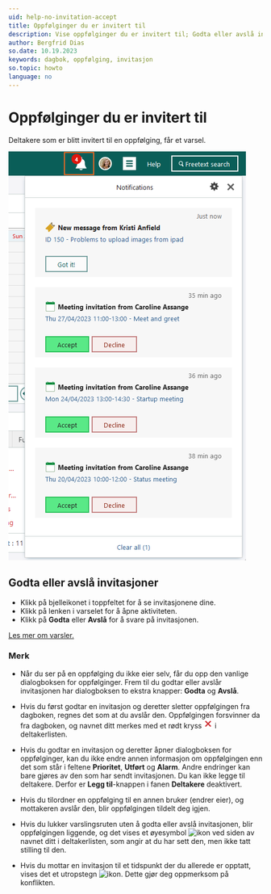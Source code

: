 ```yaml
---
uid: help-no-invitation-accept
title: Oppfølginger du er invitert til
description: Vise oppfølginger du er invitert til; Godta eller avslå invitasjoner
author: Bergfrid Dias
so.date: 10.19.2023
keywords: dagbok, oppfølging, invitasjon
so.topic: howto
language: no
---
```


# Oppfølginger du er invitert til

Deltakere som er blitt invitert til en oppfølging, får et varsel.

![Motta invitasjoner -screenshot][img2]

## <a id="accept" />Godta eller avslå invitasjoner

* Klikk på bjelleikonet i toppfeltet for å se invitasjonene dine.
* Klikk på lenken i varselet for å åpne aktiviteten.
* Klikk på **Godta** eller **Avslå** for å svare på invitasjonen.

[Les mer om varsler.][1]

### Merk

* Når du ser på en oppfølging du ikke eier selv, får du opp den vanlige dialogboksen for oppfølginger. Frem til du godtar eller avslår invitasjonen har dialogboksen to ekstra knapper: **Godta** og **Avslå**.

* Hvis du først godtar en invitasjon og deretter sletter oppfølgingen fra dagboken, regnes det som at du avslår den. Oppfølgingen forsvinner da fra dagboken, og navnet ditt merkes med et rødt kryss ![ikon][img4] i deltakerlisten.

* Hvis du godtar en invitasjon og deretter åpner dialogboksen for oppfølginger, kan du ikke endre annen informasjon om oppfølgingen enn det som står i feltene **Prioritet**, **Utført** og **Alarm**. Andre endringer kan bare gjøres av den som har sendt invitasjonen. Du kan ikke legge til deltakere. Derfor er **Legg til**-knappen i fanen **Deltakere** deaktivert.

* Hvis du tilordner en oppfølging til en annen bruker (endrer eier), og mottakeren avslår den, blir oppfølgingen tildelt deg igjen.

* Hvis du lukker varslingsruten uten å godta eller avslå invitasjonen, blir oppfølgingen liggende, og det vises et øyesymbol ![ikon][img7] ved siden av navnet ditt i deltakerlisten, som angir at du har sett den, men ikke tatt stilling til den.

* Hvis du mottar en invitasjon til et tidspunkt der du allerede er opptatt, vises det et utropstegn ![ikon][img6]. Dette gjør deg oppmerksom på konflikten.

<!-- Referenced links -->
[1]: ../../../learn/basics/notifications.md#activity

<!-- Referenced images -->
[img2]: ../../../../media/loc/en/learn/core-notifications.png
[img4]: ../../../../../common/icons/reject-appointment-icon.png
[img6]: ../../../../../common/icons/warning-red.png
[img7]: ../../../../../common/icons/assignment-seen.png
